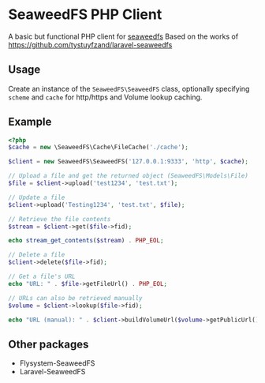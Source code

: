 SeaweedFS PHP Client
====================

A basic but functional PHP client for [seaweedfs](https://github.com/chrislusf/seaweedfs)
Based on the works of https://github.com/tystuyfzand/laravel-seaweedfs

Usage
-----

Create an instance of the `SeaweedFS\SeaweedFS` class, optionally specifying `scheme` and `cache` for http/https and Volume lookup caching.

Example
-------

```php
<?php
$cache = new \SeaweedFS\Cache\FileCache('./cache');

$client = new SeaweedFS\SeaweedFS('127.0.0.1:9333', 'http', $cache);

// Upload a file and get the returned object (SeaweedFS\Models\File)
$file = $client->upload('test1234', 'test.txt');

// Update a file
$client->upload('Testing1234', 'test.txt', $file);

// Retrieve the file contents
$stream = $client->get($file->fid);

echo stream_get_contents($stream) . PHP_EOL;

// Delete a file
$client->delete($file->fid);

// Get a file's URL
echo "URL: " . $file->getFileUrl() . PHP_EOL;

// URLs can also be retrieved manually
$volume = $client->lookup($file->fid);

echo "URL (manual): " . $client->buildVolumeUrl($volume->getPublicUrl(), $file->fid) . PHP_EOL;
```

Other packages
--------------

* Flysystem-SeaweedFS
* Laravel-SeaweedFS